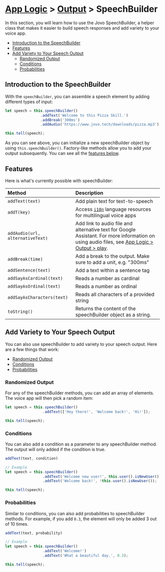 ﻿# [App Logic](../) > [Output](./README.md) > SpeechBuilder

In this section, you will learn how to use the Jovo SpeechBuilder, a helper class that makes it easier to build speech responses and add variety to your voice app.

* [Introduction to the SpeechBuilder](#introduction-to-the-speechbuilder)
* [Features](#features)
* [Add Variety to Your Speech Output](#add-variety-to-your-speech-output)
  * [Randomized Output](#randomized-output)
  * [Conditions](#conditions)
  * [Probabilities](#probabilities)

## Introduction to the SpeechBuilder

With the `speechBuilder`, you can assemble a speech element by adding different types of input:

```javascript
let speech = this.speechBuilder()
                .addText('Welcome to this Pizza Skill.')
                .addBreak('300ms')
                .addAudio('https://www.jovo.tech/downloads/pizza.mp3');

this.tell(speech);
```

As you can see above, you can initialize a new speechBuilder object by using `this.speechBuilder()`. Factory-like methods allow you to add your output subsequently. You can see all the [features below](#features).

## Features

Here is what's currently possible with speechBuilder:

Method | Description
:--- | :---
`addText(text)` | Add plain text for text-to-speech
`addT(key)` | Access [`i18n`](./i18n.md  './i18n') language resources for multilingual voice apps
`addAudio(url, alternativeText)` | Add link to audio file and alternative text for Google Assistant. For more information on using audio files, see [App Logic > Output > play](./readme.md#play './#play').
`addBreak(time)` | Add a break to the output. Make sure to add a unit, e.g. "300ms"
`addSentence(text)` | Add a text within a sentence tag
`addSayAsCardinal(text)` | Reads a number as cardinal
`addSayAsOrdinal(text)` | Reads a number as ordinal
`addSayAsCharacters(text)` | Reads all characters of a provided string
`toString()` | Returns the content of the speechBuilder object as a string. 

## Add Variety to Your Speech Output

You can also use speechBuilder to add variety to your speech output. Here are a few things that work:

* [Randomized Output](#randomized-output)
* [Conditions](#conditions)
* [Probabilities](#probabilities)

### Randomized Output

For any of the speechBuilder methods, you can add an array of elements. The voice app will then pick a random item:

```javascript
let speech = this.speechBuilder()
                 .addText(['Hey there!', 'Welcome back!', 'Hi!']);

this.tell(speech);
```

### Conditions

You can also add a condition as a parameter to any speechBuilder method. The output will only added if the condition is true.

```javascript
addText(text, condition)

// Example
let speech = this.speechBuilder()
                 .addText('Welcome new user!', this.user().isNewUser())
                 .addText('Welcome back!', !this.user().isNewUser());

this.tell(speech);
```

### Probabilities

Similar to conditions, you can also add probabilities to speechBuilder methods. For example, if you add `0.3`, the element will only be added 3 out of 10 times.

```javascript
addText(text, probability)

// Example
let speech = this.speechBuilder()
                 .addText('Welcome!')
                 .addText('What a beautiful day.', 0.3);

this.tell(speech);
```


<!--[metadata]: {"title": "SpeechBuilder", 
                "description": "Learn how to use the Jovo SpeechBuilder to add variety to your Alexa Skill and Google Action",
                "activeSections": ["logic", "output", "speechbuilder"],
                "expandedSections": "logic",
                "inSections": "logic",
                "breadCrumbs": {"Docs": "docs/",
				"App Logic": "docs/logic",
				"Output": "docs/output",
				"Speechbuilder": ""
                                },
		"commentsID": "framework/docs/output/speechbuilder",
		"route": "docs/output/speechbuilder"
                }-->
